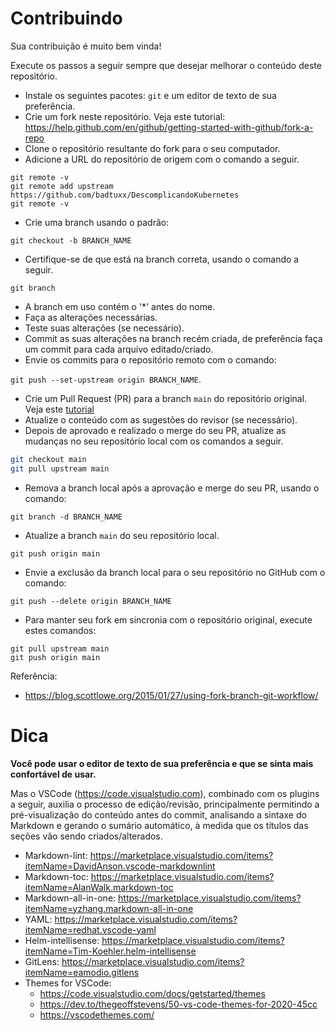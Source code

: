 # Contribuindo

Sua contribuição é muito bem vinda!

Execute os passos a seguir sempre que desejar melhorar o conteúdo deste repositório.

* Instale os seguintes pacotes: ``git`` e um editor de texto de sua preferência.
* Crie um fork neste repositório. Veja este tutorial: https://help.github.com/en/github/getting-started-with-github/fork-a-repo
* Clone o repositório resultante do fork para o seu computador.
* Adicione a URL do repositório de origem com o comando a seguir.

```
git remote -v
git remote add upstream https://github.com/badtuxx/DescomplicandoKubernetes
git remote -v
```

* Crie uma branch usando o padrão:

```
git checkout -b BRANCH_NAME
```

* Certifique-se de que está na branch correta, usando o comando a seguir.

```
git branch
```

* A branch em uso contém o '*' antes do nome.
* Faça as alterações necessárias.
* Teste suas alterações (se necessário).
* Commit as suas alterações na branch recém criada, de preferência faça um commit para cada arquivo editado/criado.
* Envie os commits para o repositório remoto com o comando:

```git push --set-upstream origin BRANCH_NAME```.

* Crie um Pull Request (PR) para a branch `main` do repositório original. Veja este [tutorial](https://help.github.com/en/github/collaborating-with-issues-and-pull-requests/creating-a-pull-request-from-a-fork)
* Atualize o conteúdo com as sugestões do revisor (se necessário).
* Depois de aprovado e realizado o merge do seu PR, atualize as mudanças no seu repositório local com os comandos a seguir.

```bash
git checkout main
git pull upstream main
```

* Remova a branch local após a aprovação e merge do seu PR, usando o comando:

```
git branch -d BRANCH_NAME
```

* Atualize a branch ``main`` do seu repositório local.

```
git push origin main
```

* Envie a exclusão da branch local para o seu repositório no GitHub com o comando:

```
git push --delete origin BRANCH_NAME
```

* Para manter seu fork em sincronia com o repositório original, execute estes comandos:

```
git pull upstream main
git push origin main
```

Referência:
* https://blog.scottlowe.org/2015/01/27/using-fork-branch-git-workflow/

# Dica

**Você pode usar o editor de texto de sua preferência e que se sinta mais confortável de usar.**

Mas o VSCode (https://code.visualstudio.com), combinado com os plugins a seguir, auxilia o processo de edição/revisão, principalmente permitindo a pré-visualização do conteúdo antes do commit, analisando a sintaxe do Markdown e gerando o sumário automático, à medida que os títulos das seções vão sendo criados/alterados.

* Markdown-lint: https://marketplace.visualstudio.com/items?itemName=DavidAnson.vscode-markdownlint
* Markdown-toc: https://marketplace.visualstudio.com/items?itemName=AlanWalk.markdown-toc
* Markdown-all-in-one: https://marketplace.visualstudio.com/items?itemName=yzhang.markdown-all-in-one
* YAML: https://marketplace.visualstudio.com/items?itemName=redhat.vscode-yaml
* Helm-intellisense: https://marketplace.visualstudio.com/items?itemName=Tim-Koehler.helm-intellisense
* GitLens: https://marketplace.visualstudio.com/items?itemName=eamodio.gitlens
* Themes for VSCode:
    * https://code.visualstudio.com/docs/getstarted/themes
    * https://dev.to/thegeoffstevens/50-vs-code-themes-for-2020-45cc
    * https://vscodethemes.com/